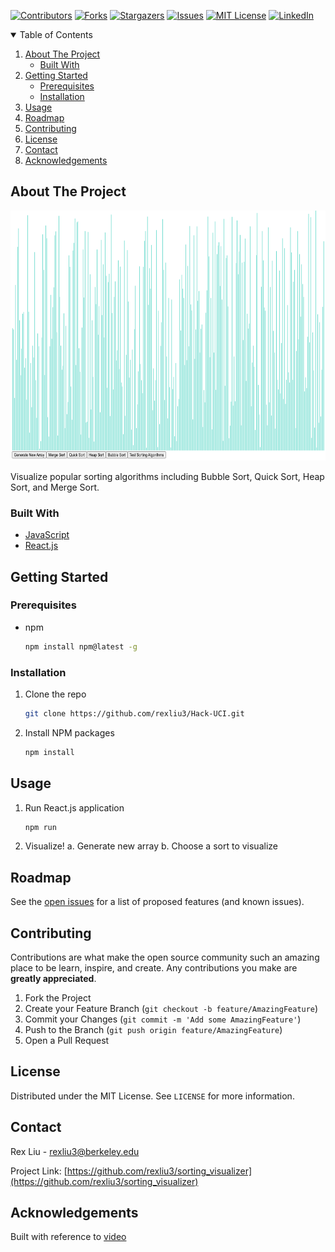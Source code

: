 [![Contributors][contributors-shield]][contributors-url]
[![Forks][forks-shield]][forks-url]
[![Stargazers][stars-shield]][stars-url]
[![Issues][issues-shield]][issues-url]
[![MIT License][license-shield]][license-url]
[![LinkedIn][linkedin-shield]][linkedin-url]

<!-- TABLE OF CONTENTS -->
<details open="open">
  <summary>Table of Contents</summary>
  <ol>
    <li>
      <a href="#about-the-project">About The Project</a>
      <ul>
        <li><a href="#built-with">Built With</a></li>
      </ul>
    </li>
    <li>
      <a href="#getting-started">Getting Started</a>
      <ul>
        <li><a href="#prerequisites">Prerequisites</a></li>
        <li><a href="#installation">Installation</a></li>
      </ul>
    </li>
    <li><a href="#usage">Usage</a></li>
    <li><a href="#roadmap">Roadmap</a></li>
    <li><a href="#contributing">Contributing</a></li>
    <li><a href="#license">License</a></li>
    <li><a href="#contact">Contact</a></li>
    <li><a href="#acknowledgements">Acknowledgements</a></li>
  </ol>
</details>



<!-- ABOUT THE PROJECT -->
## About The Project
<p align="center">
  <img width="600" height="400" src="images/screenshot.png">
</p>

Visualize popular sorting algorithms including Bubble Sort, Quick Sort, Heap Sort, and Merge Sort.

### Built With
* [JavaScript](https://www.javascript.com/)
* [React.js](https://reactjs.org/)


## Getting Started
### Prerequisites
* npm
  ```sh
  npm install npm@latest -g
  ```

### Installation
1. Clone the repo
   ```sh
   git clone https://github.com/rexliu3/Hack-UCI.git
   ```
2. Install NPM packages
   ```sh
   npm install
   ```


<!-- USAGE EXAMPLES -->
## Usage
1. Run React.js application
   ```sh
   npm run
   ```
2. Visualize!
  a. Generate new array
  b. Choose a sort to visualize


<!-- ROADMAP -->
## Roadmap
See the [open issues](https://github.com/rexliu3/sorting_visualizer/issues) for a list of proposed features (and known issues).


<!-- CONTRIBUTING -->
## Contributing
Contributions are what make the open source community such an amazing place to be learn, inspire, and create. Any contributions you make are **greatly appreciated**.

1. Fork the Project
2. Create your Feature Branch (`git checkout -b feature/AmazingFeature`)
3. Commit your Changes (`git commit -m 'Add some AmazingFeature'`)
4. Push to the Branch (`git push origin feature/AmazingFeature`)
5. Open a Pull Request


<!-- LICENSE -->
## License
Distributed under the MIT License. See `LICENSE` for more information.


<!-- CONTACT -->
## Contact
Rex Liu - rexliu3@berkeley.edu

Project Link: [https://github.com/rexliu3/sorting_visualizer](https://github.com/rexliu3/sorting_visualizer)


## Acknowledgements
Built with reference to [video](https://www.youtube.com/watch?v=pFXYym4Wbkc)


[contributors-shield]: https://img.shields.io/github/contributors/rexliu3/sorting_visualizer?style=for-the-badge
[contributors-url]: https://github.com/rexliu3/sorting_visualizer/graphs/contributors
[forks-shield]: https://img.shields.io/github/forks/rexliu3/sorting_visualizer?style=for-the-badge
[forks-url]: https://github.com/rexliu3/sorting_visualizer/network/members
[stars-shield]: https://img.shields.io/github/stars/rexliu3/sorting_visualizer?style=for-the-badge
[stars-url]: https://github.com/rexliu3/sorting_visualizer/stargazers
[issues-shield]: https://img.shields.io/github/issues/rexliu3/sorting_visualizer?style=for-the-badge
[issues-url]: https://github.com/rexliu3/sorting_visualizer/issues
[license-shield]: https://img.shields.io/github/license/othneildrew/Best-README-Template.svg?style=for-the-badge
[license-url]: https://github.com/rexliu3/sorting_visualizer/blob/master/LICENSE.txt
[linkedin-shield]: https://img.shields.io/badge/-LinkedIn-black.svg?style=for-the-badge&logo=linkedin&colorB=555
[linkedin-url]: https://linkedin.com/in/rexliu3
